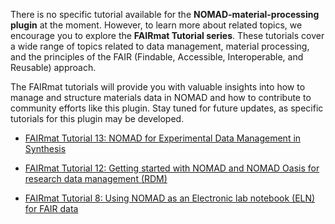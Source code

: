 There is no specific tutorial available for the **NOMAD-material-processing plugin** at the moment. However, to learn more about related topics, we encourage you to explore the **FAIRmat Tutorial series**. These tutorials cover a wide range of topics related to data management, material processing, and the principles of the FAIR (Findable, Accessible, Interoperable, and Reusable) approach.

The FAIRmat tutorials will provide you with valuable insights into how to manage and structure materials data in NOMAD and how to contribute to community efforts like this plugin. Stay tuned for future updates, as specific tutorials for this plugin may be developed.

* [FAIRmat Tutorial 13: NOMAD for Experimental Data Management in Synthesis](https://events.fairmat-nfdi.eu/event/18/)

* [FAIRmat Tutorial 12: Getting started with NOMAD and NOMAD Oasis for research data management (RDM)](https://events.fairmat-nfdi.eu/event/10/)

* [FAIRmat Tutorial 8: Using NOMAD as an Electronic lab notebook (ELN) for FAIR data](https://www.fairmat-nfdi.eu/events/fairmat-tutorial-8/tutorial-8-home)